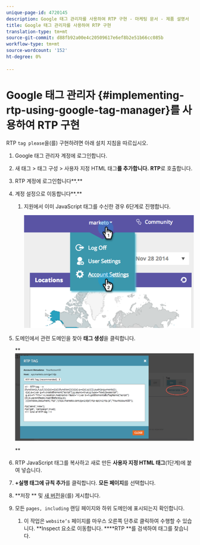 ```yaml
---
unique-page-id: 4720145
description: Google 태그 관리자를 사용하여 RTP 구현 - 마케팅 문서 - 제품 설명서
title: Google 태그 관리자를 사용하여 RTP 구현
translation-type: tm+mt
source-git-commit: d88fb92a00e4c20509617e6ef8b2e51b66cc085b
workflow-type: tm+mt
source-wordcount: '152'
ht-degree: 0%

---
```



# Google 태그 관리자 {#implementing-rtp-using-google-tag-manager}를 사용하여 RTP 구현

RTP `tag please`을(를) 구현하려면 아래 설치 지침을 따르십시오.

1. Google 태그 관리자 계정에 로그인합니다.

1. 새 태그 > 태그 구성 > 사용자 지정 HTML 태그**를 추가합니다.** **RTP**&#x200B;로 호출합니다.

1. RTP 계정에 로그인합니다**.**

1. 계정 설정으로 이동합니다**.**

   1. 지원에서 이미 JavaScript 태그를 수신한 경우 6단계로 진행합니다.

      ![](assets/image2014-11-30-15-3a19-3a21.png)

1. 도메인에서 관련 도메인을 찾아 **태그 생성**&#x200B;을 클릭합니다.

   ** ![](assets/image2014-11-30-15-3a20-3a17.png)

   **

1. RTP JavaScript 태그를 복사하고 새로 만든 **사용자 지정 HTML 태그**(1단계)에 붙여 넣습니다.

1. **+실행 태그에 규칙 추가**&#x200B;를 클릭합니다. **모든 페이지**&#x200B;를 선택합니다.

1. **저장 ** 및 [새 버전](https://support.google.com/tagmanager/answer/2699097?hl=en)을(를) 게시합니다.

1. 모든 `pages, including` 랜딩 페이지와 하위 도메인에 표시되는지 확인합니다.

   1. 이 작업은 `website’s` 페이지를 마우스 오른쪽 단추로 클릭하여 수행할 수 있습니다. **Inspect 요소로 이동합니다. ****RTP **를 검색하여 태그를 찾습니다.

